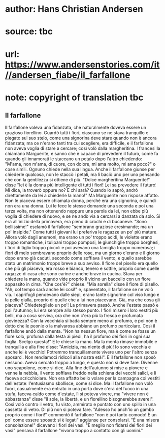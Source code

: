 # author: Hans Christian Andersen
# source: tbc
# url: https://www.andersenstories.com/it//andersen_fiabe/il_farfallone
# note: copyright of translation tbc

## Il farfallone 

Il farfallone voleva una fidanzata, che naturalmente doveva essere un
grazioso fiorellino. Guardò tutti i fiori, ciascuno se ne stava
tranquillo e piegato sul suo stelo, come una signorina deve stare quando
non è ancora fidanzata; ma ce n'erano tanti tra cui scegliere, era
difficile, e il farfallone non aveva voglia di stare a cercare; così
volò dalla margheritina. I francesi la chiamano Marguerite, e sanno che
è capace di prevedere il futuro, come fa quando gli innamorati le
staccano un petalo dopo l'altro chiedendo: "M'ama, non m'ama, di
cuore, con dolore, mi ama molto, mi ama poco?" o cose simili. Ognuno
chiede nella sua lingua. Anche il farfallone giunse per chiederle
qualcosa, non le staccò i petali, ma li baciò uno per uno pensando che
con la gentilezza si ottiene di più.
"Dolce margheritina Marguerite!" disse "lei è la donna più
intelligente di tutti i fiori! Lei sa prevedere il futuro! Mi dica, la
troverò oppure no? E chi sarà? Quando lo saprò, andrò direttamente da
lei a chiederle la mano!"
Ma Marguerite non rispose affatto. Non le piaceva essere chiamata donna,
perché era una signorina, e quindi non era una donna. Lui le fece le
stesse domande una seconda e poi una terza volta, ma non ottenendo
neppure una parola da lei, non ebbe più voglia di chiedere di nuovo, e
se ne andò via a cercarsi a danzata da solo.
Si era all'inizio della primavera, era pieno di crochi e di bucaneve.
"Sono bellissime!" esclamò il farfallone "sembrano graziose
cresimande; ma un po' insipide." Come tutti i giovani lui preferiva le
ragazze un po' più mature. Allora volò dagli anemoni, ma erano un po'
troppo acidi, le violette erano troppo romantiche, i tulipani troppo
pomposi, le giunchiglie troppo borghesi, i fiori di tiglio troppo
piccoli e poi avevano una famiglia troppo numerosa; i fiori di melo
sembravano proprio delle rose, ma un giorno c'erano e il giorno dopo
erano già caduti, secondo come soffiava il vento, e quello sarebbe stato
un matrimonio troppo breve a suo avviso.
Il fiore del pisello era quello che più gli piaceva, era rosso e bianco,
tenero e sottile, proprio come quelle ragazze di casa che sono carine e
anche brave in cucina. Stava per chiedere la mano, quando vide proprio
lì vicino un baccello con un fiore appassito in cima. "Che cos'è?"
chiese. "Mia sorella" disse il fiore di pisello.
"Ah, col tempo sarà anche lei così!" e, spaventato, il farfallone se
ne volò via.
I caprifogli pendevano dalle siepi, erano tante signorine col viso lungo
e la pelle gialla, proprio di quelle che a lui non piacevano. Già, ma
che cosa gli piaceva? Chiedeteglielo un po'!
La primavera passò. Anche l'estate passò e poi l'autunno; lui era
sempre allo stesso punto. I fiori misero i loro vestiti più belli, ma a
cosa serviva, ora che non c'era più la fresca e profumata giovinezza?
Con la vecchiaia si bada sempre meno al profumo, e poi non è detto che
le peonie o la malvarosa abbiano un profumo particolare. Così il
farfallone andò dalla menta.
"Non ha nessun fiore, ma è come se fosse un fiore solo, profuma dalla
testa ai piedi, ha il profumo dei fiori in ogni sua foglia. Scelgo
questa!"
E le chiese la mano.
Ma la menta rimase immobile e tranquilla e alla fine disse: "Amicizia,
ma niente di più! Io sono vecchia e anche lei è vecchio! Potremmo
tranquillamente vivere uno per l'altro senza sposarci. Non rendiamoci
ridicoli alla nostra età!".
E il farfallone non sposò nessuno. Aveva cercato troppo a lungo, e
questo non si deve fare. Divenne uno scapolone, come si dice.
Alla fine dell'autunno si mise a piovere e venne la nebbia, il vento
soffiava freddo nella schiena dei vecchi salici, e li faceva
scricchiolare. Non era affatto bello volare per la campagna coi vestiti
dell'estate: l'entusiasmo sbollisce, come si dice. Ma il farfallone
non volò fuori, casualmente era entrato in una porta dove c'era del
fuoco in una stufa, faceva caldo come d'estate, lì si poteva vivere, ma
"vivere non è abbastanza" disse "il sole, la libertà, e un fiorellino
bisognerebbe avere!".
Così volò contro il vetro, fu visto, ammirato e puntato con uno spillo
in una cassetta di vetro. Di più non si poteva fare.
"Adesso ho anch'io un gambo proprio come i fiori!" commentò il
farfallone "non è poi tanto comodo! È un po' come essere sposati: si è
legati" aggiunse per consolarsi.
"È una misera consolazione!" dicevano i fiori dei vasi.
"È meglio non fidarsi dei fiori dei vasi" pensava il farfallone
"vivono troppo a contatto con gli uomini."
